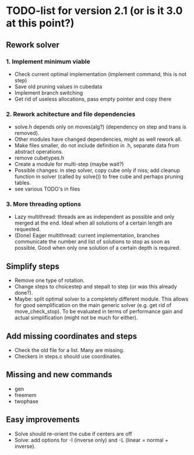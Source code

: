 # TODO-list for version 2.1 (or is it 3.0 at this point?)

## Rework solver

### 1. Implement minimum viable

* Check current optimal implementation (implement command, this is not step)
* Save old pruning values in cubedata
* Implement branch switching
* Get rid of useless allocations, pass empty pointer and copy there

### 2. Rework achitecture and file dependencies

* solve.h depends only on moves(alg?) (dependency on step and trans is removed).
* Other modules have changed dependencies, might as well rework all.
* Make files smaller, do not include definition in .h, separate
data from abstract operations.
* remove cubetypes.h
* Create a module for multi-step (maybe wait?)
* Possible changes: in step solver, copy cube only if niss; add cleanup function
in solver (called by solve()) to free cube and perhaps pruning tables.
* see various TODO's in files

### 3. More threading options

* Lazy multithread: threads are as independent as possible and only
merged at the end. Ideal when all solutions of a certain length are requested.
* (Done) Eager multithread: current implementation, branches communicate the
number and list of solutions to stop as soon as possible. Good when only one
solution of a certain depth is required.

## Simplify steps

* Remove one type of rotation.
* Change steps to choicestep and stepalt to step (or was this already done?).
* Maybe: split optimal solver to a completely different module. This allows
  for good semplification on the main generic solver (e.g. get rid of
  move_check_stop). To be evaluated in terms of performance gain and actual
  simplification (might not be much for either).

## Add missing coordinates and steps

* Check the old file for a list. Many are missing.
* Checkers in steps.c should use coordinates.

## Missing and new commands

* gen
* freemem
* twophase

## Easy improvements

* Solve should re-orient the cube if centers are off
* Solve: add options for -I (inverse only) and -L (linear = normal + inverse).
